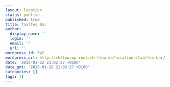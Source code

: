 ```yaml
---
layout: location
status: publish
published: true
title: Taaffes Bar
author:
  display_name: ''
  login: ''
  email: ''
  url: ''
wordpress_id: 342
wordpress_url: http://rhflow.wp-root.rh-flow.de/locations/taaffes-bar/
date: '2013-01-22 23:02:27 +0100'
date_gmt: '2013-01-22 21:02:27 +0100'
categories: []
tags: []
---
```


